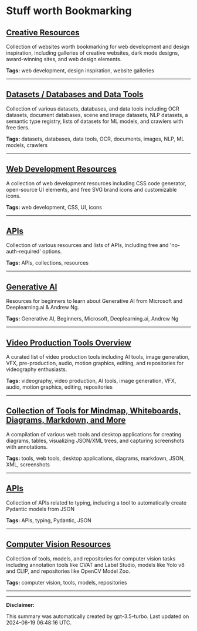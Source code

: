 # Stuff worth Bookmarking

## [Creative Resources](./creative.md)

Collection of websites worth bookmarking for web development and design inspiration, including galleries of creative websites, dark mode designs, award-winning sites, and web design elements.

**Tags:** web development, design inspiration, website galleries

---

## [Datasets / Databases and Data Tools](./data.md)

Collection of various datasets, databases, and data tools including OCR datasets, document databases, scene and image datasets, NLP datasets, a semantic type registry, lists of datasets for ML models, and crawlers with free tiers.

**Tags:** datasets, databases, data tools, OCR, documents, images, NLP, ML models, crawlers

---

## [Web Development Resources](./web-development.md)

A collection of web development resources including CSS code generator, open-source UI elements, and free SVG brand icons and customizable icons.

**Tags:** web development, CSS, UI, icons

---

## [APIs](./api.md)

Collection of various resources and lists of APIs, including free and 'no-auth-required' options.

**Tags:** APIs, collections, resources

---

## [Generative AI](./learning.md)

Resources for beginners to learn about Generative AI from Microsoft and Deeplearning.ai & Andrew Ng.

**Tags:** Generative AI, Beginners, Microsoft, Deeplearning.ai, Andrew Ng

---

## [Video Production Tools Overview](./videography.md)

A curated list of video production tools including AI tools, image generation, VFX, pre-production, audio, motion graphics, editing, and repositories for videography enthusiasts.

**Tags:** videography, video production, AI tools, image generation, VFX, audio, motion graphics, editing, repositories

---

## [Collection of Tools for Mindmap, Whiteboards, Diagrams, Markdown, and More](./tools.md)

A compilation of various web tools and desktop applications for creating diagrams, tables, visualizing JSON/XML trees, and capturing screenshots with annotations.

**Tags:** tools, web tools, desktop applications, diagrams, markdown, JSON, XML, screenshots

---

## [APIs](./python.md)

Collection of APIs related to typing, including a tool to automatically create Pydantic models from JSON

**Tags:** APIs, typing, Pydantic, JSON

---

## [Computer Vision Resources](./computer-vision.md)

Collection of tools, models, and repositories for computer vision tasks including annotation tools like CVAT and Label Studio, models like Yolo v8 and CLIP, and repositories like OpenCV Model Zoo.

**Tags:** computer vision, tools, models, repositories

---

---

**Disclaimer:**

This summary was automatically created by gpt-3.5-turbo. Last updated on 2024-06-19 06:48:16 UTC.
